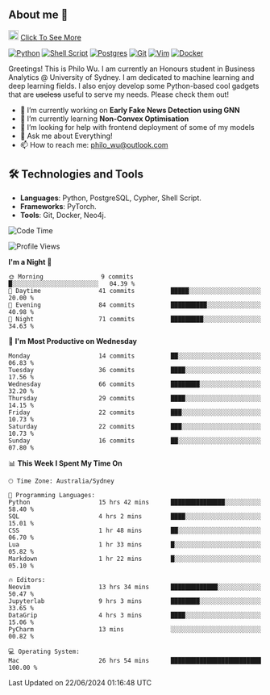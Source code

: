 ## About me 🤗

<a href="#"><img src="https://media.giphy.com/media/hvRJCLFzcasrR4ia7z/giphy.gif" width="20px" height="20px"></a> [Click To See More](https://codeboyphilo.github.io)

[![Python](https://img.shields.io/badge/python-3670A0?style=for-the-badge&logo=python&logoColor=ffdd54)](#)
[![Shell Script](https://img.shields.io/badge/shell_script-%23121011.svg?style=for-the-badge&logo=gnu-bash&logoColor=white)](#)
[![Postgres](https://img.shields.io/badge/postgres-%23316192.svg?style=for-the-badge&logo=postgresql&logoColor=white)](#)
[![Git](https://img.shields.io/badge/git-%23F05033.svg?style=for-the-badge&logo=git&logoColor=white)](#)
[![Vim](https://img.shields.io/badge/VIM-%2311AB00.svg?style=for-the-badge&logo=vim&logoColor=white)](#)
[![Docker](https://img.shields.io/badge/docker-%230db7ed.svg?style=for-the-badge&logo=docker&logoColor=white)](#)

Greetings! This is Philo Wu. I am currently an Honours student in Business Analytics \@ University of Sydney. I am dedicated to machine learning and deep learning fields. I also enjoy develop some Python-based cool gadgets that are ~~useless~~ useful to serve my needs. Please check them out!

- 🔭 I’m currently working on **Early Fake News Detection using GNN**
- 🌱 I’m currently learning **Non-Convex Optimisation**
- 🤔 I’m looking for help with frontend deployment of some of my models
- 💬 Ask me about Everything!
- 📫 How to reach me: philo_wu@outlook.com

## 🛠 Technologies and Tools
- **Languages**: Python, PostgreSQL, Cypher, Shell Script.
- **Frameworks**: PyTorch.
- **Tools**: Git, Docker, Neo4j.

<!--START_SECTION:waka-->
![Code Time](http://img.shields.io/badge/Code%20Time-257%20hrs%203%20mins-blue)

![Profile Views](http://img.shields.io/badge/Profile%20Views-20-blue)

**I'm a Night 🦉** 

```text
🌞 Morning                9 commits           █░░░░░░░░░░░░░░░░░░░░░░░░   04.39 % 
🌆 Daytime                41 commits          █████░░░░░░░░░░░░░░░░░░░░   20.00 % 
🌃 Evening                84 commits          ██████████░░░░░░░░░░░░░░░   40.98 % 
🌙 Night                  71 commits          █████████░░░░░░░░░░░░░░░░   34.63 % 
```
📅 **I'm Most Productive on Wednesday** 

```text
Monday                   14 commits          ██░░░░░░░░░░░░░░░░░░░░░░░   06.83 % 
Tuesday                  36 commits          ████░░░░░░░░░░░░░░░░░░░░░   17.56 % 
Wednesday                66 commits          ████████░░░░░░░░░░░░░░░░░   32.20 % 
Thursday                 29 commits          ████░░░░░░░░░░░░░░░░░░░░░   14.15 % 
Friday                   22 commits          ███░░░░░░░░░░░░░░░░░░░░░░   10.73 % 
Saturday                 22 commits          ███░░░░░░░░░░░░░░░░░░░░░░   10.73 % 
Sunday                   16 commits          ██░░░░░░░░░░░░░░░░░░░░░░░   07.80 % 
```


📊 **This Week I Spent My Time On** 

```text
🕑︎ Time Zone: Australia/Sydney

💬 Programming Languages: 
Python                   15 hrs 42 mins      ███████████████░░░░░░░░░░   58.40 % 
SQL                      4 hrs 2 mins        ████░░░░░░░░░░░░░░░░░░░░░   15.01 % 
CSS                      1 hr 48 mins        ██░░░░░░░░░░░░░░░░░░░░░░░   06.70 % 
Lua                      1 hr 33 mins        █░░░░░░░░░░░░░░░░░░░░░░░░   05.82 % 
Markdown                 1 hr 22 mins        █░░░░░░░░░░░░░░░░░░░░░░░░   05.10 % 

🔥 Editors: 
Neovim                   13 hrs 34 mins      █████████████░░░░░░░░░░░░   50.47 % 
Jupyterlab               9 hrs 3 mins        ████████░░░░░░░░░░░░░░░░░   33.65 % 
DataGrip                 4 hrs 3 mins        ████░░░░░░░░░░░░░░░░░░░░░   15.06 % 
PyCharm                  13 mins             ░░░░░░░░░░░░░░░░░░░░░░░░░   00.82 % 

💻 Operating System: 
Mac                      26 hrs 54 mins      █████████████████████████   100.00 % 
```


 Last Updated on 22/06/2024 01:16:48 UTC
<!--END_SECTION:waka-->
